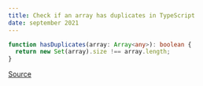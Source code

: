 ```yaml
---
title: Check if an array has duplicates in TypeScript
date: september 2021
---
```


```typescript
function hasDuplicates(array: Array<any>): boolean {
  return new Set(array).size !== array.length;
}
```

[Source](https://stackoverflow.com/a/7376645/14345634)

